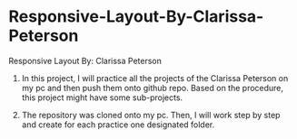 # Responsive-Layout-By-Clarissa-Peterson
Responsive Layout By: Clarissa Peterson 

1. In this project, I will practice all the projects of the Clarissa Peterson on my pc and then push them onto github repo.
Based on the procedure, this project might have some sub-projects.

2. The repository was cloned onto my pc. Then, I will work step by step and create for each practice one designated folder.